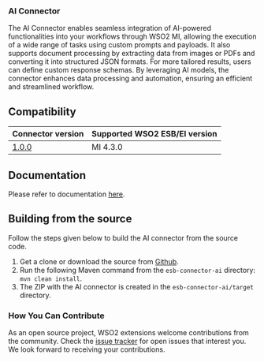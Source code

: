 ### AI Connector

The AI Connector enables seamless integration of AI-powered functionalities into your workflows through WSO2 MI, allowing the execution of a wide range of tasks using custom prompts and payloads. It also supports document processing by extracting data from images or PDFs and converting it into structured JSON formats. For more tailored results, users can define custom response schemas. By leveraging AI models, the connector enhances data processing and automation, ensuring an efficient and streamlined workflow.

## Compatibility

| Connector version                                                               | Supported WSO2 ESB/EI version |
|---------------------------------------------------------------------------------|------------- |
| [1.0.0](https://github.com/AmilaSamith/esb-connector-ai) | MI 4.3.0                                         |


## Documentation

Please refer to documentation [here]().

## Building from the source

Follow the steps given below to build the AI connector from the source code.

1. Get a clone or download the source from [Github](https://github.com/wso2-extensions/esb-connector-ai/).
2. Run the following Maven command from the `esb-connector-ai` directory: `mvn clean install`.
3. The ZIP with the AI connector is created in the `esb-connector-ai/target` directory.

### How You Can Contribute

As an open source project, WSO2 extensions welcome contributions from the community.
Check the [issue tracker](https://github.com/wso2/micro-integrator/issues) for open issues that interest you. We look forward to receiving your contributions.